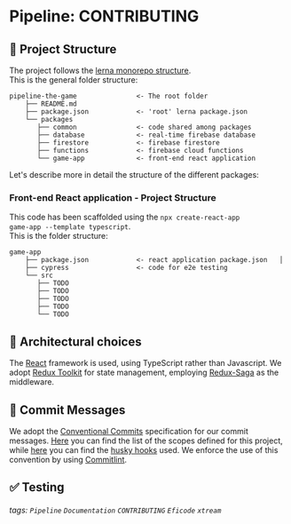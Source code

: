 Pipeline: CONTRIBUTING
===


## :office: Project Structure
The project follows the [lerna monorepo structure](https://github.com/lerna/lerna).      
This is the general folder structure:
```
pipeline-the-game               <- The root folder
    ├── README.md        
    ├── package.json            <- 'root' lerna package.json
    └── packages
       ├── common               <- code shared among packages
       ├── database             <- real-time firebase database
       ├── firestore            <- firebase firestore
       ├── functions            <- firebase cloud functions
       └── game-app             <- front-end react application
```
Let's describe more in detail the structure of the different packages:

### Front-end React application - Project Structure
This code has been scaffolded using the <code>npx create-react-app game-app --template typescript</code>.     
This is the folder structure:
```
game-app
    ├── package.json            <- react application package.json   │
    ├── cypress                 <- code for e2e testing
    └── src
       ├── TODO               
       ├── TODO             
       ├── TODO    
       ├── TODO         
       └── TODO            
```
## :construction_worker: Architectural choices

The [React](https://reactjs.org/) framework is used, using TypeScript rather than Javascript. We adopt [Redux Toolkit](https://redux-toolkit.js.org/) for state management, employing [Redux-Saga](https://redux-saga.js.org/) as the middleware.

## :art: Commit Messages
We adopt the [Conventional Commits](https://www.conventionalcommits.org/en/v1.0.0/) specification for our commit messages.
[Here](./commitlint.config.js) you can find the list of the scopes defined for this project, while [here](./package.json) you can find the [husky hooks](https://www.npmjs.com/package/husky) used. We enforce the use of this convention by using [Commitlint](https://github.com/conventional-changelog/commitlint/tree/master/@commitlint/config-conventional).


## :white_check_mark: Testing



###### tags: `Pipeline` `Documentation` `CONTRIBUTING` `Eficode` `xtream`

